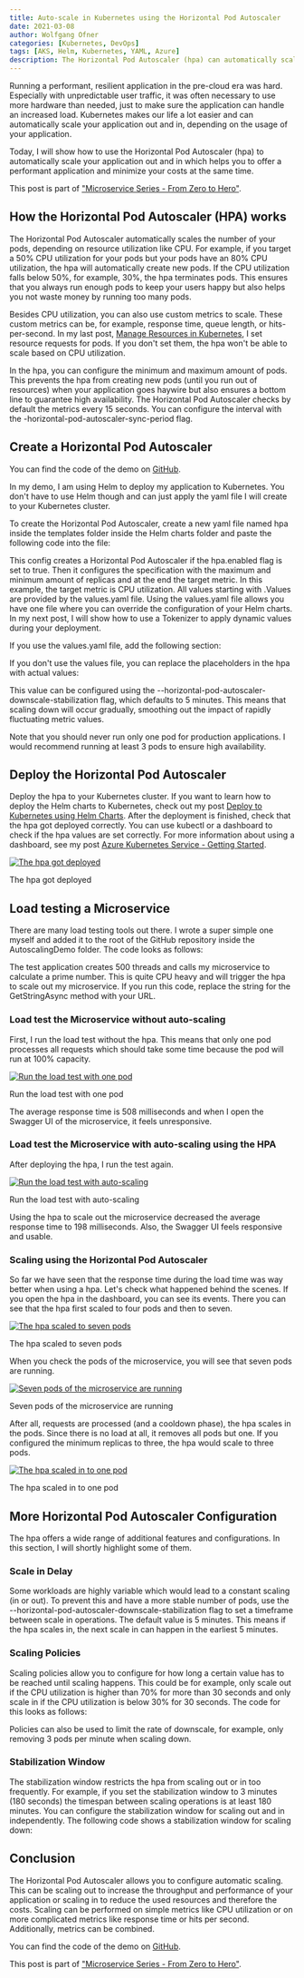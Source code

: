 ```yaml
---
title: Auto-scale in Kubernetes using the Horizontal Pod Autoscaler
date: 2021-03-08
author: Wolfgang Ofner
categories: [Kubernetes, DevOps]
tags: [AKS, Helm, Kubernetes, YAML, Azure]
description: The Horizontal Pod Autoscaler (hpa) can automatically scale your application out and in which helps you to offer a performant application and minimize your costs at the same time.
---
```


Running a performant, resilient application in the pre-cloud era was hard. Especially with unpredictable user traffic, it was often necessary to use more hardware than needed, just to make sure the application can handle an increased load. Kubernetes makes our life a lot easier and can automatically scale your application out and in, depending on the usage of your application. 

Today, I will show how to use the Horizontal Pod Autoscaler (hpa) to automatically scale your application out and in which helps you to offer a performant application and minimize your costs at the same time.

This post is part of ["Microservice Series - From Zero to Hero"](/microservice-series-from-zero-to-hero).

## How the Horizontal Pod Autoscaler (HPA) works

The Horizontal Pod Autoscaler automatically scales the number of your pods, depending on resource utilization like CPU. For example, if you target a 50% CPU utilization for your pods but your pods have an 80% CPU utilization, the hpa will automatically create new pods. If the CPU utilization falls below 50%, for example, 30%, the hpa terminates pods. This ensures that you always run enough pods to keep your users happy but also helps you not waste money by running too many pods.

Besides CPU utilization, you can also use custom metrics to scale. These custom metrics can be, for example, response time, queue length, or hits-per-second. In my last post, [Manage Resources in Kubernetes](/manage-resources-kubernetes), I set resource requests for pods. If you don't set them, the hpa won't be able to scale based on CPU utilization.

In the hpa, you can configure the minimum and maximum amount of pods. This prevents the hpa from creating new pods (until you run out of resources) when your application goes haywire but also ensures a bottom line to guarantee high availability. The Horizontal Pod Autoscaler checks by default the metrics every 15 seconds. You can configure the interval with the -horizontal-pod-autoscaler-sync-period flag.

## Create a Horizontal Pod Autoscaler

You can find the code of the demo on <a href="https://github.com/WolfgangOfner/MicroserviceDemo" target="_blank" rel="noopener noreferrer">GitHub</a>.

In my demo, I am using Helm to deploy my application to Kubernetes. You don't have to use Helm though and can just apply the yaml file I will create to your Kubernetes cluster.

To create the Horizontal Pod Autoscaler, create a new yaml file named hpa inside the templates folder inside the Helm charts folder and paste the following code into the file:

<script src="https://gist.github.com/WolfgangOfner/eb31ccfd72efe22793996cd04f3c81b0.js"></script>

This config creates a Horizontal Pod Autoscaler if the hpa.enabled flag is set to true. Then it configures the specification with the maximum and minimum amount of replicas and at the end the target metric. In this example, the target metric is CPU utilization. All values starting with .Values are provided by the values.yaml file. Using the values.yaml file allows you have one file where you can override the configuration of your Helm charts. In my next post, I will show how to use a Tokenizer to apply dynamic values during your deployment.

If you use the values.yaml file, add the following section:

<script src="https://gist.github.com/WolfgangOfner/8030b76f16e33e369abfa0912fee47f3.js"></script>

If you don't use the values file, you can replace the placeholders in the hpa with actual values:

<script src="https://gist.github.com/WolfgangOfner/23c42cc3898ccc4039c5941290130b4e.js"></script>

This value can be configured using the --horizontal-pod-autoscaler-downscale-stabilization flag, which defaults to 5 minutes. This means that scaling down will occur gradually, smoothing out the impact of rapidly fluctuating metric values.

Note that you should never run only one pod for production applications. I would recommend running at least 3 pods to ensure high availability.

## Deploy the Horizontal Pod Autoscaler

Deploy the hpa to your Kubernetes cluster. If you want to learn how to deploy the Helm charts to Kubernetes, check out my post [Deploy to Kubernetes using Helm Charts](/deploy-kubernetes-using-helm). After the deployment is finished, check that the hpa got deployed correctly. You can use kubectl or a dashboard to check if the hpa values are set correctly. For more information about using a dashboard, see my post [Azure Kubernetes Service - Getting Started](/azure-kubernetes-service-getting-started). 

<div class="col-12 col-sm-10 aligncenter">
  <a href="/assets/img/posts/2021/02/The-hpa-got-deployed.jpg"><img loading="lazy" src="/assets/img/posts/2021/02/The-hpa-got-deployed.jpg" alt="The hpa got deployed" /></a>
  
  <p>
   The hpa got deployed
  </p>
</div>

## Load testing a Microservice

There are many load testing tools out there. I wrote a super simple one myself and added it to the root of the GitHub repository inside the AutoscalingDemo folder. The code looks as follows:

<script src="https://gist.github.com/WolfgangOfner/9ea245746af4f6ec12ccc249a9f64386.js"></script>

The test application creates 500 threads and calls my microservice to calculate a prime number. This is quite CPU heavy and will trigger the hpa to scale out my microservice. If you run this code, replace the string for the GetStringAsync method with your URL.

### Load test the Microservice without auto-scaling

First, I run the load test without the hpa. This means that only one pod processes all requests which should take some time because the pod will run at 100% capacity.

<div class="col-12 col-sm-10 aligncenter">
  <a href="/assets/img/posts/2021/02/Run-the-load-test-with-one-pod.jpg"><img loading="lazy" src="/assets/img/posts/2021/02/Run-the-load-test-with-one-pod.jpg" alt="Run the load test with one pod" /></a>
  
  <p>
   Run the load test with one pod
  </p>
</div>

The average response time is 508 milliseconds and when I open the Swagger UI of the microservice, it feels unresponsive.

### Load test the Microservice with auto-scaling using the HPA

After deploying the hpa, I run the test again.

<div class="col-12 col-sm-10 aligncenter">
  <a href="/assets/img/posts/2021/02/Run-the-load-test-with-auto-scaling.jpg"><img loading="lazy" src="/assets/img/posts/2021/02/Run-the-load-test-with-auto-scaling.jpg" alt="Run the load test with auto-scaling" /></a>
  
  <p>
   Run the load test with auto-scaling
  </p>
</div>

Using the hpa to scale out the microservice decreased the average response time to 198 milliseconds. Also, the Swagger UI feels responsive and usable.

### Scaling using the Horizontal Pod Autoscaler

So far we have seen that the response time during the load time was way better when using a hpa. Let's check what happened behind the scenes. If you open the hpa in the dashboard, you can see its events. There you can see that the hpa first scaled to four pods and then to seven.

<div class="col-12 col-sm-10 aligncenter">
  <a href="/assets/img/posts/2021/02/The-hpa-scaled-to-seven-pods.jpg"><img loading="lazy" src="/assets/img/posts/2021/02/The-hpa-scaled-to-seven-pods.jpg" alt="The hpa scaled to seven pods" /></a>
  
  <p>
   The hpa scaled to seven pods
  </p>
</div>

When you check the pods of the microservice, you will see that seven pods are running.

<div class="col-12 col-sm-10 aligncenter">
  <a href="/assets/img/posts/2021/02/Seven-pods-of-the-microservice-are-running.jpg"><img loading="lazy" src="/assets/img/posts/2021/02/Seven-pods-of-the-microservice-are-running.jpg" alt="Seven pods of the microservice are running" /></a>
  
  <p>
   Seven pods of the microservice are running
  </p>
</div>

After all, requests are processed (and a cooldown phase), the hpa scales in the pods. Since there is no load at all, it removes all pods but one. If you configured the minimum replicas to three, the hpa would scale to three pods.

<div class="col-12 col-sm-10 aligncenter">
  <a href="/assets/img/posts/2021/02/The-hpa-scaled-in-to-one-pod.jpg"><img loading="lazy" src="/assets/img/posts/2021/02/The-hpa-scaled-in-to-one-pod.jpg" alt="The hpa scaled in to one pod" /></a>
  
  <p>
   The hpa scaled in to one pod
  </p>
</div>

## More Horizontal Pod Autoscaler Configuration

The hpa offers a wide range of additional features and configurations. In this section, I will shortly highlight some of them.

### Scale in Delay

Some workloads are highly variable which would lead to a constant scaling (in or out). To prevent this and have a more stable number of pods, use the --horizontal-pod-autoscaler-downscale-stabilization flag to set a timeframe between scale in operations. The default value is 5 minutes. This means if the hpa scales in, the next scale in can happen in the earliest 5 minutes.

### Scaling Policies

Scaling policies allow you to configure for how long a certain value has to be reached until scaling happens. This could be for example, only scale out if the CPU utilization is higher than 70% for more than 30 seconds and only scale in if the CPU utilization is below 30% for 30 seconds. The code for this looks as follows:

<script src="https://gist.github.com/WolfgangOfner/0d643a16a7d9e81ea8d15ca134315a7c.js"></script>

Policies can also be used to limit the rate of downscale, for example, only removing 3 pods per minute when scaling down.

### Stabilization Window

The stabilization window restricts the hpa from scaling out or in too frequently. For example, if you set the stabilization window to 3 minutes (180 seconds) the timespan between scaling operations is at least 180 minutes. You can configure the stabilization window for scaling out and in independently. The following code shows a stabilization window for scaling down:

<script src="https://gist.github.com/WolfgangOfner/55956c890f715766c5020182f7b928d8.js"></script>

## Conclusion

The Horizontal Pod Autoscaler allows you to configure automatic scaling. This can be scaling out to increase the throughput and performance of your application or scaling in to reduce the used resources and therefore the costs. Scaling can be performed on simple metrics like CPU utilization or on more complicated metrics like response time or hits per second. Additionally, metrics can be combined.

You can find the code of the demo on <a href="https://github.com/WolfgangOfner/MicroserviceDemo" target="_blank" rel="noopener noreferrer">GitHub</a>.

This post is part of ["Microservice Series - From Zero to Hero"](/microservice-series-from-zero-to-hero).